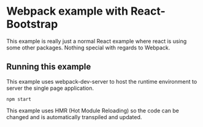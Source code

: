 # Webpack example with React-Bootstrap

This example is really just a normal React example where
react is using some other packages.  Nothing special with regards to 
Webpack.

## Running this example

This example uses webpack-dev-server to host the runtime environment
to server the single page application.

    npm start
    
This example uses HMR (Hot Module Reloading) so the code can be
changed and is automatically transpiled and updated.

